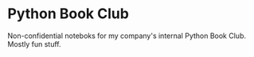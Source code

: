 # Python Book Club
Non-confidential noteboks for my company's internal Python Book Club. Mostly fun stuff.
